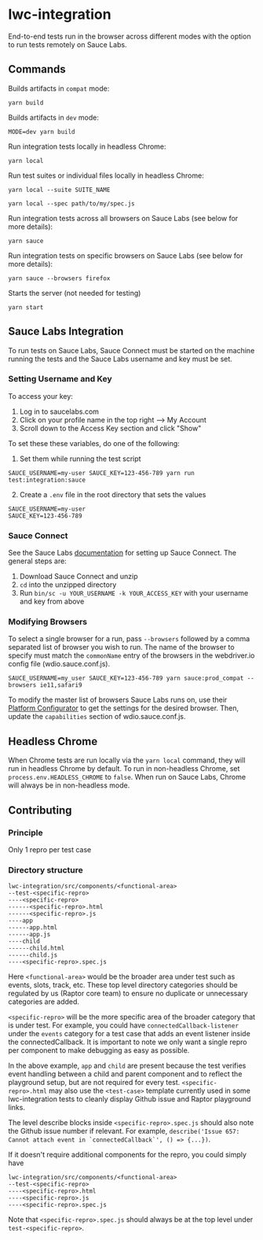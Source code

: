 # lwc-integration

End-to-end tests run in the browser across different modes with the option to run tests remotely on Sauce Labs.

## Commands

Builds artifacts in `compat` mode:

```
yarn build
```

Builds artifacts in `dev` mode:

```
MODE=dev yarn build
```

Run integration tests locally in headless Chrome:

```
yarn local
```

Run test suites or individual files locally in headless Chrome:

```
yarn local --suite SUITE_NAME
```

```
yarn local --spec path/to/my/spec.js
```

Run integration tests across all browsers on Sauce Labs (see below for more details):

```
yarn sauce
```

Run integration tests on specific browsers on Sauce Labs (see below for more details):

```
yarn sauce --browsers firefox
```

Starts the server (not needed for testing)

```
yarn start
```

## Sauce Labs Integration

To run tests on Sauce Labs, Sauce Connect must be started on the machine running the tests and the Sauce Labs username and key must be set.

### Setting Username and Key

To access your key:

1. Log in to saucelabs.com
2. Click on your profile name in the top right --> My Account
3. Scroll down to the Access Key section and click "Show"

To set these these variables, do one of the following:

1. Set them while running the test script

```
SAUCE_USERNAME=my-user SAUCE_KEY=123-456-789 yarn run test:integration:sauce
```

2. Create a `.env` file in the root directory that sets the values

```
SAUCE_USERNAME=my-user
SAUCE_KEY=123-456-789
```

### Sauce Connect

See the Sauce Labs [documentation](https://wiki.saucelabs.com/display/DOCS/Setting+Up+Sauce+Connect+Proxy) for setting up Sauce Connect. The general steps are:

1. Download Sauce Connect and unzip
2. `cd` into the unzipped directory
3. Run `bin/sc -u YOUR_USERNAME -k YOUR_ACCESS_KEY` with your username and key from above

### Modifying Browsers

To select a single browser for a run, pass `--browsers` followed by a comma separated list of browser you wish to run. The name of the browser to specify must match the `commonName` entry of the browsers in the webdriver.io config file (wdio.sauce.conf.js).

```
SAUCE_USERNAME=my_user SAUCE_KEY=123-456-789 yarn sauce:prod_compat --browsers ie11,safari9
```

To modify the master list of browsers Sauce Labs runs on, use their [Platform Configurator](https://wiki.saucelabs.com/display/DOCS/Platform+Configurator#/) to get the settings for the desired browser. Then, update the `capabilities` section of wdio.sauce.conf.js.

## Headless Chrome

When Chrome tests are run locally via the `yarn local` command, they will run in headless Chrome by default. To run in non-headless Chrome, set `process.env.HEADLESS_CHROME` to `false`. When run on Sauce Labs, Chrome will always be in non-headless mode.

## Contributing

### Principle

Only 1 repro per test case

### Directory structure

```
lwc-integration/src/components/<functional-area>
--test-<specific-repro>
----<specific-repro>
------<specific-repro>.html
------<specific-repro>.js
----app
------app.html
------app.js
----child
------child.html
------child.js
----<specific-repro>.spec.js
```

Here `<functional-area>` would be the broader area under test such as events, slots, track, etc. These top level directory categories should be regulated by us (Raptor core team) to ensure no duplicate or unnecessary categories are added.

`<specific-repro>` will be the more specific area of the broader category that is under test. For example, you could have `connectedCallback-listener` under the `events` category for a test case that adds an event listener inside the connectedCallback. It is important to note we only want a single repro per component to make debugging as easy as possible.

In the above example, `app` and `child` are present because the test verifies event handling between a child and parent component and to reflect the playground setup, but are not required for every test. `<specific-repro>.html` may also use the `<test-case>` template currently used in some lwc-integration tests to cleanly display Github issue and Raptor playground links.

The level describe blocks inside `<specific-repro>.spec.js` should also note the Github issue number if relevant. For example, `` describe('Issue 657: Cannot attach event in `connectedCallback`', () => {...}) ``.

If it doesn't require additional components for the repro, you could simply have

```
lwc-integration/src/components/<functional-area>
--test-<specific-repro>
----<specific-repro>.html
----<specific-repro>.js
----<specific-repro>.spec.js
```

Note that `<specific-repro>.spec.js` should always be at the top level under `test-<specific-repro>`.
